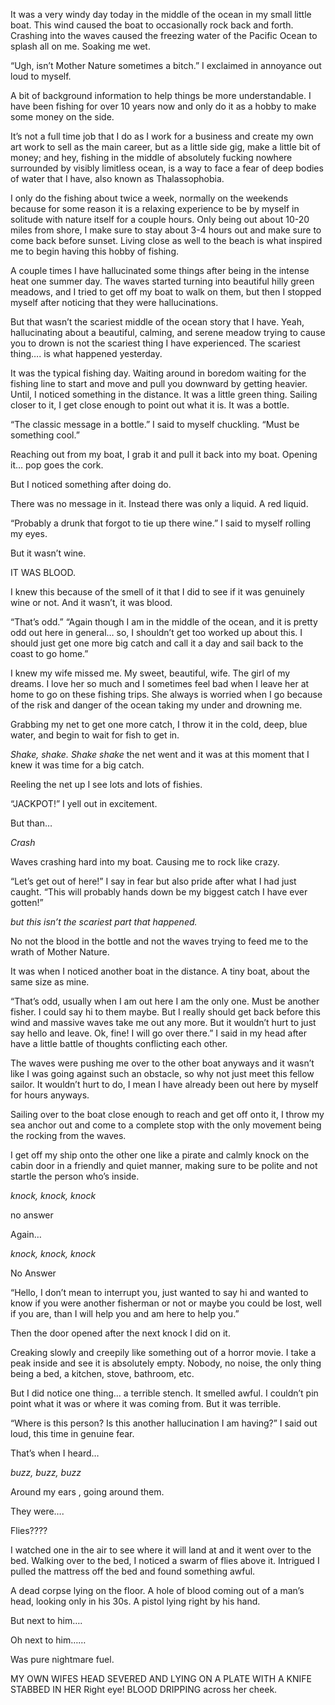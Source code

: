 It was a very windy day today in the middle of the ocean in my small little boat. This wind caused the boat to occasionally rock back and forth. Crashing into the waves caused the freezing water of the Pacific Ocean to splash all on me. Soaking me wet.

“Ugh, isn’t Mother Nature sometimes a bitch.” I exclaimed in annoyance out loud to myself. 

A bit of background information to help things be more understandable. I have been fishing for over 10 years now and only do it as a hobby to make some money on the side. 

It’s not a full time job that I do as I work for a business and create my own art work to sell as the main career, but as a little side gig, make a little bit of money; and hey, fishing in the middle of absolutely fucking nowhere surrounded by visibly limitless ocean, is a way to face a fear of deep bodies of water that I have, also known as Thalassophobia.

I only do the fishing about twice a week, normally on the weekends because for some reason it is a relaxing experience to be by myself in solitude with nature itself for a couple hours. Only being out about 10-20 miles from shore, I make sure to stay about 3-4 hours out and make sure to come back before sunset. Living close as well to the beach is what inspired me to begin having this hobby of fishing. 

A couple times I have hallucinated some things after being in the intense heat one summer day. The waves started turning into beautiful hilly green meadows, and I tried to get off my boat to walk on them, but then I stopped myself after noticing that they were hallucinations.

But that wasn’t the scariest middle of the ocean story that I have. Yeah, hallucinating about a beautiful, calming, and serene meadow trying to cause you to drown is not the scariest thing I have experienced. The scariest thing…. is what happened yesterday.

It was the typical fishing day. Waiting around in boredom waiting for the fishing line to start and move and pull you downward by getting heavier. Until, I noticed something in the distance. It was a little green thing. Sailing closer to it, I get close enough to point out what it is. It was a bottle. 

“The classic message in a bottle.” I said to myself chuckling. “Must be something cool.” 

Reaching out from my boat, I grab it and pull it back into my boat. Opening it… pop goes the cork.

But I noticed something after doing do. 

There was no message in it. Instead there was only a liquid. A red liquid. 

“Probably a drunk that forgot to tie up there wine.” I said to myself rolling my eyes. 

But it wasn’t wine. 

IT WAS BLOOD. 

I knew this because of the smell of it that I did to see if it was genuinely wine or not. And it wasn’t, it was blood. 

“That’s odd.” “Again though I am in the middle of the ocean, and it is pretty odd out here in general… so, I shouldn’t get too worked up about this. I should just get one more big catch and call it a day and sail back to the coast to go home.”

I knew my wife missed me. My sweet, beautiful, wife. The girl of my dreams. I love her so much and I sometimes feel bad when I leave her at home to go on these fishing trips. She always is worried when I go because of the risk and danger of the ocean taking my under and drowning me. 

Grabbing my net to get one more catch, I throw it in the cold, deep, blue water, and begin to wait for fish to get in. 

*Shake, shake. Shake shake* the net went and it was at this moment that I knew it was time for a big catch. 

Reeling the net up I see lots and lots of fishies.

“JACKPOT!” I yell out in excitement. 

But than…

*Crash* 

Waves crashing hard into my boat. Causing me to rock like crazy. 

“Let’s get out of here!” I say in fear but also pride after what I had just caught. “This will probably hands down be my biggest catch I have ever gotten!”

*but this isn’t the scariest part that happened.*

No not the blood in the bottle and not the waves trying to feed me to the wrath of Mother Nature. 

It was when I noticed another boat in the distance. A tiny boat, about the same size as mine. 

“That’s odd, usually when I am out here I am the only one. Must be another fisher. I could say hi to them maybe. But I really should get back before this wind and massive waves take me out any more. But it wouldn’t hurt to just say hello and leave. Ok, fine! I will go over there.” I said in my head after have a little battle of thoughts conflicting each other. 

The waves were pushing me over to the other boat anyways and it wasn’t like I was going against such an obstacle, so why not just meet this fellow sailor. It wouldn’t hurt to do, I mean I have already been out here by myself for hours anyways. 

Sailing over to the boat close enough to reach and get off onto it, I throw my sea anchor out and come to a complete stop with the only movement being the rocking from the waves. 

I get off my ship onto the other one like a pirate and calmly knock on the cabin door in a friendly and quiet manner, making sure to be polite and not startle the person who’s inside. 

*knock, knock, knock*

no answer 

Again…

*knock, knock, knock*

No Answer 

“Hello, I don’t mean to interrupt you, just wanted to say hi and wanted to know if you were another fisherman or not or maybe you could be lost, well if you are, than I will help you and am here to help you.”

Then the door opened after the next knock I did on it. 

Creaking slowly and creepily like something out of a horror movie. I take a peak inside and see it is absolutely empty. Nobody, no noise, the only thing being a bed, a kitchen, stove, bathroom, etc. 

But I did notice one thing… a terrible stench. It smelled awful. I couldn’t pin point what it was or where it was coming from. But it was terrible. 

“Where is this person? Is this another hallucination I am having?” I said out loud, this time in genuine fear.

That’s when I heard…

*buzz, buzz, buzz*

Around my ears , going around them. 

They were….

Flies????

I watched one in the air to see where it will land at and it went over to the bed. Walking over to the bed, I noticed a swarm of flies above it. Intrigued I pulled the mattress off the bed and found something awful. 

A dead corpse lying on the floor. A hole of blood coming out of a man’s head, looking only in his 30s. A pistol lying right by his hand. 

But next to him…. 

Oh next to him……

Was pure nightmare fuel.

MY OWN WIFES HEAD SEVERED AND LYING ON A PLATE WITH A KNIFE STABBED IN HER Right eye! BLOOD DRIPPING across her cheek. 